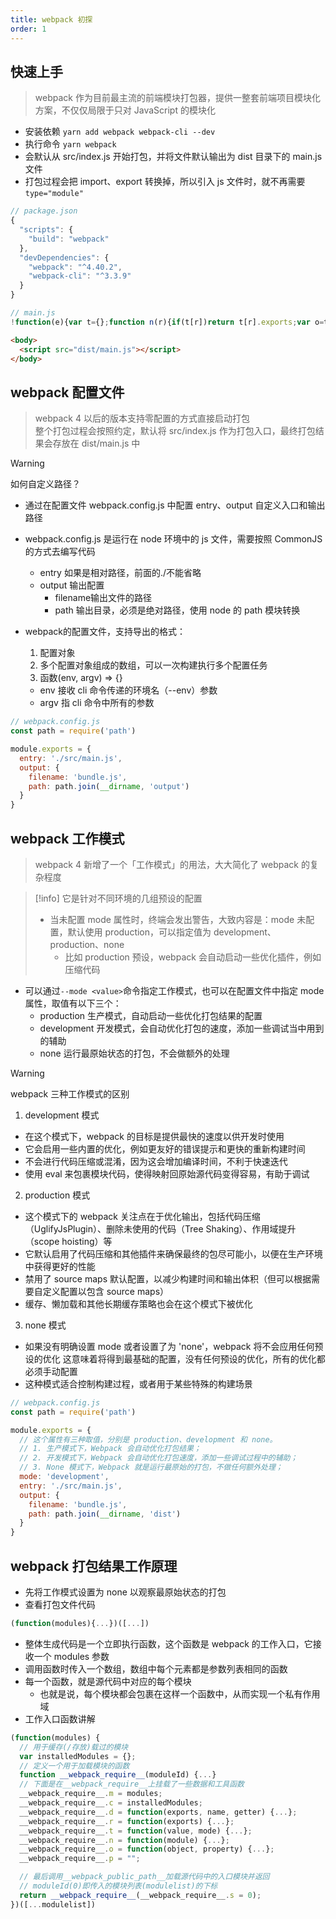 ```yaml
---
title: webpack 初探
order: 1
---
```


## 快速上手

> webpack 作为目前最主流的前端模块打包器，提供一整套前端项目模块化方案，不仅仅局限于只对 JavaScript 的模块化

- 安装依赖 `yarn add webpack webpack-cli --dev`
- 执行命令 `yarn webpack`
- 会默认从 src/index.js 开始打包，并将文件默认输出为 dist 目录下的 main.js 文件
- 打包过程会把 import、export 转换掉，所以引入 js 文件时，就不再需要 `type="module"`

```js
// package.json
{
  "scripts": {
    "build": "webpack"
  },
  "devDependencies": {
    "webpack": "^4.40.2",
    "webpack-cli": "^3.3.9"
  }
}
```
```js
// main.js
!function(e){var t={};function n(r){if(t[r])return t[r].exports;var o=t[r]={i:r,l:!1,exports:{}};return e[r].call(o.exports,o,o.exports,n),o.l=!0,o.exports}n.m=e,n.c=t,n.d=function(e,t,r){n.o(e,t)||Object.defineProperty(e,t,{enumerable:!0,get:r})},n.r=function(e){"undefined"!=typeof Symbol&&Symbol.toStringTag&&Object.defineProperty(e,Symbol.toStringTag,{value:"Module"}),Object.defineProperty(e,"__esModule",{value:!0})},n.t=function(e,t){if(1&t&&(e=n(e)),8&t)return e;if(4&t&&"object"==typeof e&&e&&e.__esModule)return e;var r=Object.create(null);if(n.r(r),Object.defineProperty(r,"default",{enumerable:!0,value:e}),2&t&&"string"!=typeof e)for(var o in e)n.d(r,o,function(t){return e[t]}.bind(null,o));return r},n.n=function(e){var t=e&&e.__esModule?function(){return e.default}:function(){return e};return n.d(t,"a",t),t},n.o=function(e,t){return Object.prototype.hasOwnProperty.call(e,t)},n.p="",n(n.s=0)}([function(e,t,n){"use strict";n.r(t);const r=(()=>{const e=document.createElement("h2");return e.textContent="Hello world",e.addEventListener("click",()=>{alert("Hello webpack")}),e})();document.body.append(r)}]);
```
```html
<body>
  <script src="dist/main.js"></script>
</body>
```

## webpack 配置文件

> webpack 4 以后的版本支持零配置的方式直接启动打包<br>
> 整个打包过程会按照约定，默认将 src/index.js 作为打包入口，最终打包结果会存放在 dist/main.js 中

> [!warning]
> 如何自定义路径？
> - 通过在配置文件 webpack.config.js 中配置 entry、output 自定义入口和输出路径

- webpack.config.js 是运行在 node 环境中的 js 文件，需要按照 CommonJS 的方式去编写代码
  - entry 如果是相对路径，前面的./不能省略
  - output 输出配置
    - filename输出文件的路径
    - path 输出目录，必须是绝对路径，使用 node 的 path 模块转换

- webpack的配置文件，支持导出的格式：
  1. 配置对象
  2. 多个配置对象组成的数组，可以一次构建执行多个配置任务
  3. 函数(env, argv) => {}
    - env 接收 cli 命令传递的环境名（--env）参数
    - argv 指 cli 命令中所有的参数

```js
// webpack.config.js
const path = require('path')

module.exports = {
  entry: './src/main.js',
  output: {
    filename: 'bundle.js',
    path: path.join(__dirname, 'output')
  }
}
```

## webpack 工作模式

> webpack 4 新增了一个「工作模式」的用法，大大简化了 webpack 的复杂程度

> [!info]
> 它是针对不同环境的几组预设的配置
> - 当未配置 mode 属性时，终端会发出警告，大致内容是：mode 未配置，默认使用 production，可以指定值为 development、production、none
>   - 比如 production 预设，webpack 会自动启动一些优化插件，例如压缩代码

- 可以通过`--mode <value>`命令指定工作模式，也可以在配置文件中指定 mode 属性，取值有以下三个：
  - production 生产模式，自动启动一些优化打包结果的配置
  - development 开发模式，会自动优化打包的速度，添加一些调试当中用到的辅助
  - none 运行最原始状态的打包，不会做额外的处理

> [!warning]
> webpack 三种工作模式的区别
> 1. development 模式
>   - 在这个模式下，webpack 的目标是提供最快的速度以供开发时使用
>   - 它会启用一些内置的优化，例如更友好的错误提示和更快的重新构建时间
>   - 不会进行代码压缩或混淆，因为这会增加编译时间，不利于快速迭代
>   - 使用 eval 来包裹模块代码，使得映射回原始源代码变得容易，有助于调试
> 2. production 模式
>   - 这个模式下的 webpack 关注点在于优化输出，包括代码压缩（UglifyJsPlugin）、删除未使用的代码（Tree Shaking）、作用域提升（scope hoisting）等
>   - 它默认启用了代码压缩和其他插件来确保最终的包尽可能小，以便在生产环境中获得更好的性能
>   - 禁用了 source maps 默认配置，以减少构建时间和输出体积（但可以根据需要自定义配置以包含 source maps）
>   - 缓存、懒加载和其他长期缓存策略也会在这个模式下被优化
> 3. none 模式
>   - 如果没有明确设置 mode 或者设置了为 'none'，webpack 将不会应用任何预设的优化
>   这意味着将得到最基础的配置，没有任何预设的优化，所有的优化都必须手动配置
>   - 这种模式适合控制构建过程，或者用于某些特殊的构建场景

```js
// webpack.config.js
const path = require('path')

module.exports = {
  // 这个属性有三种取值，分别是 production、development 和 none。
  // 1. 生产模式下，Webpack 会自动优化打包结果；
  // 2. 开发模式下，Webpack 会自动优化打包速度，添加一些调试过程中的辅助；
  // 3. None 模式下，Webpack 就是运行最原始的打包，不做任何额外处理；
  mode: 'development',
  entry: './src/main.js',
  output: {
    filename: 'bundle.js',
    path: path.join(__dirname, 'dist')
  }
}
```

## webpack 打包结果工作原理

- 先将工作模式设置为 none 以观察最原始状态的打包
- 查看打包文件代码

```js
(function(modules){...})([...])
```

- 整体生成代码是一个立即执行函数，这个函数是 webpack 的工作入口，它接收一个 modules 参数
- 调用函数时传入一个数组，数组中每个元素都是参数列表相同的函数
- 每一个函数，就是源代码中对应的每个模块
  - 也就是说，每个模块都会包裹在这样一个函数中，从而实现一个私有作用域
- 工作入口函数讲解

```js
(function(modules) {
  // 用于缓存(/存放)载过的模块
  var installedModules = {};
  // 定义一个用于加载模块的函数
  function __webpack_require__(moduleId) {...}
  // 下面是在__webpack_require__上挂载了一些数据和工具函数
  __webpack_require__.m = modules;
  __webpack_require__.c = installedModules;
  __webpack_require__.d = function(exports, name, getter) {...};
  __webpack_require__.r = function(exports) {...};
  __webpack_require__.t = function(value, mode) {...};
  __webpack_require__.n = function(module) {...};
  __webpack_require__.o = function(object, property) {...};
  __webpack_require__.p = "";

  // 最后调用__webpack_public_path__加载源代码中的入口模块并返回
  // moduleId(0)即传入的模块列表(modulelist)的下标
  return __webpack_require__(__webpack_require__.s = 0);
})([...modulelist])
```
